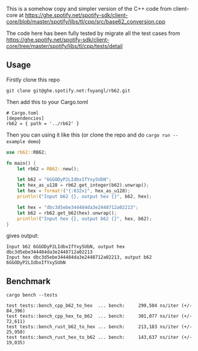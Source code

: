 
This is a somehow copy and simpler version of the C++ code from client-core
at https://ghe.spotify.net/spotify-sdk/client-core/blob/master/spotify/libs/tl/cpp/src/base62_conversion.cpp

The code here has been fully tested by migrate all the test cases from 
https://ghe.spotify.net/spotify-sdk/client-core/tree/master/spotify/libs/tl/cpp/tests/detail

## Usage

Firstly clone this repo
```
git clone git@ghe.spotify.net:fuyangl/rb62.git
```

Then add this to your Cargo.toml
```
# Cargo.toml
[dependencies]
rb62 = { path = '../rb62' }
```

Then you can using it like this (or clone the repo and do `cargo run --example demo`)
```rust
use rb62::RB62;

fn main() {
    let rb62 = RB62::new();

    let b62 = "6GGODyP2LIdbxIfYxy5UbN";
    let hex_as_u128 = rb62.get_integer(b62).unwrap();
    let hex = format!("{:032x}", hex_as_u128);
    println!("Input b62 {}, output hex {}", b62, hex);

    let hex = "dbc3d5ebe344484da3e2448712a02213";
    let b62 = rb62.get_b62(hex).unwrap();
    println!("Input hex {}, output b62 {}", hex, b62);
}
```
gives output:
```
Input b62 6GGODyP2LIdbxIfYxy5UbN, output hex dbc3d5ebe344484da3e2448712a02213
Input hex dbc3d5ebe344484da3e2448712a02213, output b62 6GGODyP2LIdbxIfYxy5UbN
```

## Benchmark

`cargo bench --tests`
```
test tests::bench_cpp_b62_to_hex  ... bench:     299,504 ns/iter (+/- 84,396)
test tests::bench_cpp_hex_to_b62  ... bench:     301,077 ns/iter (+/- 72,611)
test tests::bench_rust_b62_to_hex ... bench:     213,183 ns/iter (+/- 25,950)
test tests::bench_rust_hex_to_b62 ... bench:     143,637 ns/iter (+/- 19,035)
```